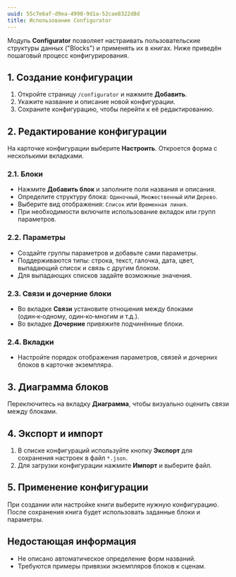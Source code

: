```yaml
---
uuid: 55c7e6af-d9ea-4998-9d1a-52cae8322d8d
title: Использование Configurator
---
```


Модуль **Configurator** позволяет настраивать пользовательские структуры данных ("Blocks") и применять их в книгах. Ниже приведён пошаговый процесс конфигурирования.
 
## 1. Создание конфигурации
1. Откройте страницу `/configurator` и нажмите **Добавить**.
2. Укажите название и описание новой конфигурации.
3. Сохраните конфигурацию, чтобы перейти к её редактированию.

## 2. Редактирование конфигурации
На карточке конфигурации выберите **Настроить**. Откроется форма с несколькими вкладками.

### 2.1. Блоки
- Нажмите **Добавить блок** и заполните поля названия и описания.
- Определите структуру блока: `Одиночный`, `Множественный` или `Дерево`.
- Выберите вид отображения: `Список` или `Временная линия`.
- При необходимости включите использование вкладок или групп параметров.

### 2.2. Параметры
- Создайте группы параметров и добавьте сами параметры.
- Поддерживаются типы: строка, текст, галочка, дата, цвет, выпадающий список и связь с другим блоком.
- Для выпадающих списков задайте возможные значения.

### 2.3. Связи и дочерние блоки
- Во вкладке **Связи** установите отношения между блоками (один‑к‑одному, один‑ко‑многим и т.д.).
- Во вкладке **Дочерние** привяжите подчинённые блоки.

### 2.4. Вкладки
- Настройте порядок отображения параметров, связей и дочерних блоков в карточке экземпляра.

## 3. Диаграмма блоков
Переключитесь на вкладку **Диаграмма**, чтобы визуально оценить связи между блоками.

## 4. Экспорт и импорт
1. В списке конфигураций используйте кнопку **Экспорт** для сохранения настроек в файл `*.json`.
2. Для загрузки конфигурации нажмите **Импорт** и выберите файл.

## 5. Применение конфигурации
При создании или настройке книги выберите нужную конфигурацию. После сохранения книга будет использовать заданные блоки и параметры.

## Недостающая информация
- Не описано автоматическое определение форм названий.
- Требуются примеры привязки экземпляров блоков к сценам.
